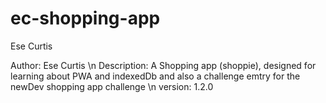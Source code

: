 # ec-shopping-app
Ese Curtis

Author: Ese Curtis \n
Description: A Shopping app (shoppie), designed  for learning about PWA and indexedDb and also a challenge emtry for the newDev shopping app challenge \n
version: 1.2.0
